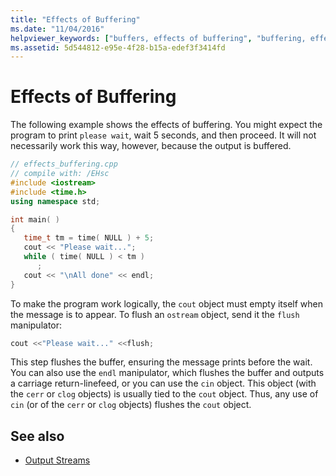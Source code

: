 ```yaml
---
title: "Effects of Buffering"
ms.date: "11/04/2016"
helpviewer_keywords: ["buffers, effects of buffering", "buffering, effects of"]
ms.assetid: 5d544812-e95e-4f28-b15a-edef3f3414fd
---
```

# Effects of Buffering

The following example shows the effects of buffering. You might expect the program to print `please wait`, wait 5 seconds, and then proceed. It will not necessarily work this way, however, because the output is buffered.

```cpp
// effects_buffering.cpp
// compile with: /EHsc
#include <iostream>
#include <time.h>
using namespace std;

int main( )
{
   time_t tm = time( NULL ) + 5;
   cout << "Please wait...";
   while ( time( NULL ) < tm )
      ;
   cout << "\nAll done" << endl;
}
```

To make the program work logically, the `cout` object must empty itself when the message is to appear. To flush an `ostream` object, send it the `flush` manipulator:

```cpp
cout <<"Please wait..." <<flush;
```

This step flushes the buffer, ensuring the message prints before the wait. You can also use the `endl` manipulator, which flushes the buffer and outputs a carriage return-linefeed, or you can use the `cin` object. This object (with the `cerr` or `clog` objects) is usually tied to the `cout` object. Thus, any use of `cin` (or of the `cerr` or `clog` objects) flushes the `cout` object.

## See also

- [Output Streams](../standard-library/output-streams.md)
